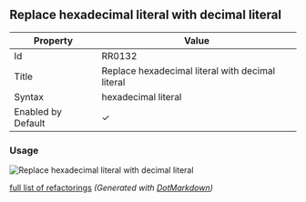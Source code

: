 ## Replace hexadecimal literal with decimal literal

| Property           | Value                                            |
| ------------------ | ------------------------------------------------ |
| Id                 | RR0132                                           |
| Title              | Replace hexadecimal literal with decimal literal |
| Syntax             | hexadecimal literal                              |
| Enabled by Default | &#x2713;                                         |

### Usage

![Replace hexadecimal literal with decimal literal](../../images/refactorings/ReplaceHexadecimalLiteralWithDecimalLiteral.png)

[full list of refactorings](Refactorings.md)
*\(Generated with [DotMarkdown](http://github.com/JosefPihrt/DotMarkdown)\)*